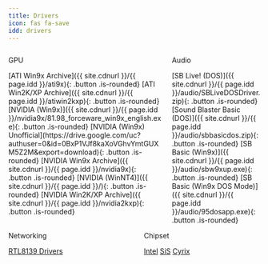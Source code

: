 ```yaml
---
title: Drivers
icon: fas fa-save
idd: drivers
---
```

<a name="{{page.idd}}"></a>
<div class="columns">
  <div class="column">
    <p class="title">
      <i class="fas fa-desktop"></i> GPU
    </p>
    <div markdown="1">
[ATI Win9x Archive]({{ site.cdnurl }}/{{ page.idd }}/ati9x){: .button .is-rounded}
[ATI Win2K/XP Archive]({{ site.cdnurl }}/{{ page.idd }}/atiwin2kxp){: .button .is-rounded}
[NVIDIA (Win9x)]({{ site.cdnurl }}/{{ page.idd }}/nvidia9x/81.98_forceware_win9x_english.exe){: .button .is-rounded}
[NVIDIA (Win9x) Unofficial](https://drive.google.com/uc?authuser=0&id=0BxP1VJf8kaXoVGhvYmtGUXM5Z2M&export=download){: .button .is-rounded}
[NVIDIA Win9x Archive]({{ site.cdnurl }}/{{ page.idd }}/nvidia9x){: .button .is-rounded}
[NVIDIA (WinNT4)]({{ site.cdnurl }}/{{ page.idd }}/){: .button .is-rounded}
[NVIDIA Win2K/XP Archive]({{ site.cdnurl }}/{{ page.idd }}/nvidia2kxp){: .button .is-rounded}
  </div>
  </div>
  <div class="column">
    <p class="title">
      <i class="fas fa-volume-up"></i> Audio
    </p>
    <div markdown="1">
[SB Live! (DOS)]({{ site.cdnurl }}/{{ page.idd }}/audio/SBLiveDOSDriver.zip){: .button .is-rounded}
[Sound Blaster Basic (DOS)]({{ site.cdnurl }}/{{ page.idd }}/audio/sbbasicdos.zip){: .button .is-rounded}
[SB Basic (Win9x)]({{ site.cdnurl }}/{{ page.idd }}/audio/sbw9xup.exe){: .button .is-rounded}
[SB Basic (Win9x DOS Mode)]({{ site.cdnurl }}/{{ page.idd }}/audio/95dosapp.exe){: .button .is-rounded}
  </div>
  </div>
</div>
<div class="columns">
  <div class="column">
    <p class="title">
      <i class="fas fa-network-wired"></i> Networking
    </p>
    <a class="button is-rounded" href="{{ site.cdnurl }}/{{ page.idd }}/Realtek8139.zip" target="_blank"><span>RTL8139
        Drivers</span></a>
  </div>
  <div class="column">
    <p class="title">
      <i class="fas fa-microchip"></i> Chipset
    </p>
    <a class="button is-rounded" href="{{ site.cdnurl }}/{{ page.idd }}/chipset/intel/"
      target="_blank"><span>Intel</span></a>
    <a class="button is-rounded" href="{{ site.cdnurl }}/{{ page.idd }}/chipset/sis/"
      target="_blank"><span>SiS</span></a>
    <a class="button is-rounded" href="{{ site.cdnurl }}/{{ page.idd }}/chipset/cyrix/"
      target="_blank"><span>Cyrix</span></a>
  </div>
</div>